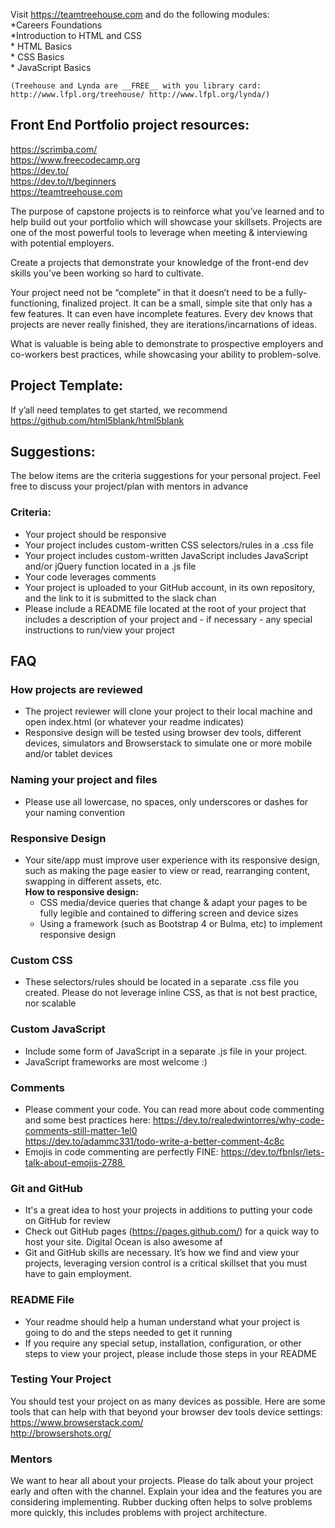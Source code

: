 Visit https://teamtreehouse.com and do the following modules:  
     *Careers Foundations  
     *Introduction to HTML and CSS  
     * HTML Basics  
     * CSS Basics    
     * JavaScript Basics

    (Treehouse and Lynda are __FREE__ with you library card: http://www.lfpl.org/treehouse/ http://www.lfpl.org/lynda/)  

##  Front End Portfolio project resources:
https://scrimba.com/  
https://www.freecodecamp.org  
https://dev.to/  
https://dev.to/t/beginners  
https://teamtreehouse.com  


The purpose of capstone projects is to reinforce what you’ve learned and to help build out your portfolio which will showcase your skillsets. Projects are one of the most powerful tools to leverage when meeting & interviewing with potential employers.  

Create a projects that demonstrate your knowledge of the front-end dev skills you’ve been working so hard to cultivate.  

Your project need not be “complete” in that it doesn’t need to be a fully-functioning, finalized project. It can be a small, simple site that only has a few features. It can even have incomplete features. Every dev knows that projects are never really finished, they are iterations/incarnations of ideas.  

What is valuable is being able to demonstrate to prospective employers and co-workers best practices, while showcasing your ability to problem-solve.

##  Project Template:  
If y’all need templates to get started, we recommend  https://github.com/html5blank/html5blank  

##  Suggestions:  
The below items are the criteria suggestions for your personal project. Feel free to discuss your project/plan with mentors in advance  

### Criteria:  
* Your project should be responsive   
* Your project includes custom-written CSS selectors/rules in a .css file   
* Your project includes custom-written JavaScript includes JavaScript and/or jQuery function located in a .js file  
* Your code leverages comments   
* Your project is uploaded to your GitHub account, in its own repository, and the link to it is submitted to the slack chan   
* Please include a README file located at the root of your project that includes a description of your project and - if necessary - any special instructions to run/view your project     

##  FAQ  
### How projects are reviewed   
* The project reviewer will clone your project to their local machine and open index.html (or whatever your readme indicates)   
* Responsive design will be tested using browser dev tools, different devices, simulators and Browserstack to simulate one or more mobile and/or tablet devices  

###  Naming your project and files   
* Please use all lowercase, no spaces, only underscores or dashes for your naming convention   

###  Responsive Design   
* Your site/app must improve user experience with its responsive design, such as making the page easier to view or read, rearranging content, swapping in different assets, etc.    
__How to responsive design: __    
    * CSS media/device queries that change & adapt your pages to be fully legible and contained to differing screen and device sizes   
    * Using a framework (such as Bootstrap 4 or Bulma, etc) to implement responsive design    

### Custom CSS   
* These selectors/rules should be located in a separate .css file you created.  Please do not leverage inline CSS, as that is not best practice, nor scalable   
### Custom JavaScript   
* Include some form of JavaScript in a separate .js file in your project.  
* JavaScript frameworks are most welcome :)    

###  Comments 
* Please comment your code. You can read more about code commenting and some best practices here: https://dev.to/realedwintorres/why-code-comments-still-matter-1el0  
 https://dev.to/adammc331/todo-write-a-better-comment-4c8c  
* Emojis in code commenting are perfectly FINE: https://dev.to/fbnlsr/lets-talk-about-emojis-2788   

### Git and GitHub   
* It's a great idea to host your projects in additions to putting your code on GitHub for review  
* Check out GitHub pages (https://pages.github.com/) for a quick way to host your site. Digital Ocean is also awesome af   
* Git and GitHub skills are necessary. It’s how we find and view your projects, leveraging version control is a critical skillset that you must have to gain employment. 

### README File 
* Your readme should help a human understand what your project is going to do and the steps needed to get it running   
* If you require any special setup, installation, configuration, or other steps to view your project, please include those steps in your README   

### Testing Your Project  
You should test your project on as many devices as possible. Here are some tools that can help with that beyond your browser dev tools device settings:
https://www.browserstack.com/  
http://browsershots.org/  

### Mentors  
We want to hear all about your projects. Please do talk about your project early and often with the channel. Explain your idea and the features you are considering implementing. Rubber ducking often helps to solve problems more quickly, this includes problems with project architecture.  
